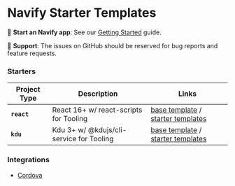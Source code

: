 # Navify Starter Templates

:book: **Start an Navify app**: See our [Getting
Started](https://navifyframework.web.app/getting-started/) guide.

:mega: **Support**: The issues on GitHub should be reserved for bug reports and
feature requests.

### Starters

Project Type        | Description                                           | Links
--------------------|-------------------------------------------------------|-------
**`react`**         | React 16+ w/ react-scripts for Tooling                | [base template](https://github.com/navify/starters/tree/main/react/base) / [starter templates](https://github.com/navify/starters/tree/main/react/official)
**`kdu`**           | Kdu 3+ w/ @kdujs/cli-service for Tooling              | [base template](https://github.com/navify/starters/tree/main/kdu/base) / [starter templates](https://github.com/navify/starters/tree/main/kdu/official)

### Integrations

* [Cordova](https://github.com/navify/starters/tree/main/integrations/cordova)
